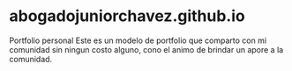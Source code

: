 # abogadojuniorchavez.github.io
Portfolio personal
Este es un modelo de portfolio que comparto con mi comunidad sin ningun costo alguno, cono el animo de brindar un apore a la comunidad.

